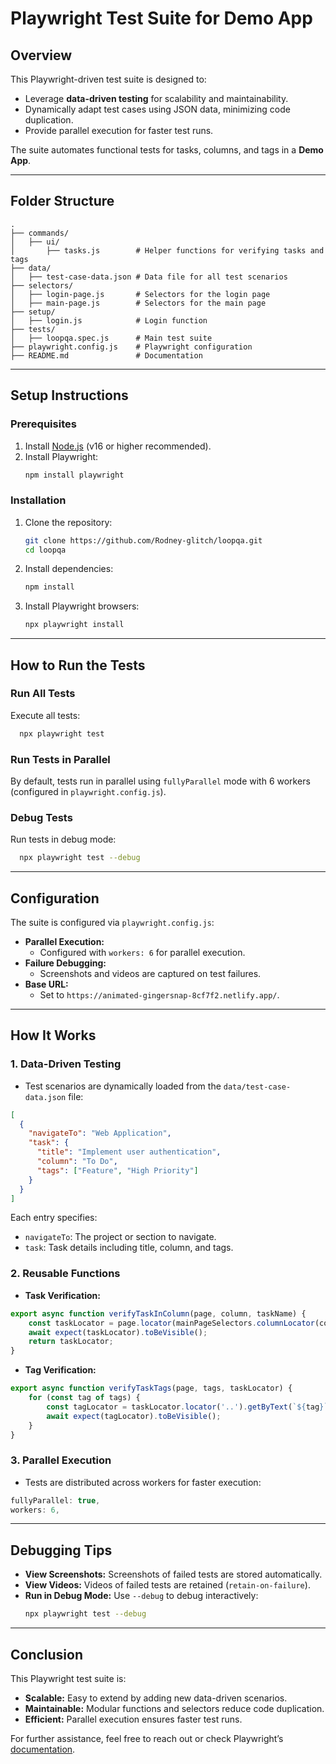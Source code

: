 
# Playwright Test Suite for Demo App

## **Overview**
This Playwright-driven test suite is designed to:
- Leverage **data-driven testing** for scalability and maintainability.
- Dynamically adapt test cases using JSON data, minimizing code duplication.
- Provide parallel execution for faster test runs.

The suite automates functional tests for tasks, columns, and tags in a **Demo App**.

---

## **Folder Structure**

```
.
├── commands/
│   ├── ui/
│       ├── tasks.js        # Helper functions for verifying tasks and tags
├── data/
│   ├── test-case-data.json # Data file for all test scenarios
├── selectors/
│   ├── login-page.js       # Selectors for the login page
│   ├── main-page.js        # Selectors for the main page
├── setup/
│   ├── login.js            # Login function
├── tests/
│   ├── loopqa.spec.js      # Main test suite
├── playwright.config.js    # Playwright configuration
├── README.md               # Documentation
```

---

## **Setup Instructions**

### Prerequisites
1. Install [Node.js](https://nodejs.org/) (v16 or higher recommended).
2. Install Playwright:
   ```bash
   npm install playwright
   ```

### Installation
1. Clone the repository:
   ```bash
   git clone https://github.com/Rodney-glitch/loopqa.git
   cd loopqa
   ```

2. Install dependencies:
   ```bash
   npm install
   ```

3. Install Playwright browsers:
   ```bash
   npx playwright install
   ```

---

## **How to Run the Tests**

### Run All Tests
Execute all tests:
```bash
  npx playwright test
```

### Run Tests in Parallel
By default, tests run in parallel using `fullyParallel` mode with 6 workers (configured in `playwright.config.js`).

### Debug Tests
Run tests in debug mode:
```bash
  npx playwright test --debug
```

---

## **Configuration**

The suite is configured via `playwright.config.js`:

- **Parallel Execution:**
    - Configured with `workers: 6` for parallel execution.
- **Failure Debugging:**
    - Screenshots and videos are captured on test failures.
- **Base URL:**
    - Set to `https://animated-gingersnap-8cf7f2.netlify.app/`.

---

## **How It Works**

### 1. **Data-Driven Testing**
- Test scenarios are dynamically loaded from the `data/test-case-data.json` file:
```json
[
  {
    "navigateTo": "Web Application",
    "task": {
      "title": "Implement user authentication",
      "column": "To Do",
      "tags": ["Feature", "High Priority"]
    }
  }
]
```

Each entry specifies:
- `navigateTo`: The project or section to navigate.
- `task`: Task details including title, column, and tags.

### 2. **Reusable Functions**
- **Task Verification:**
```javascript
export async function verifyTaskInColumn(page, column, taskName) {
    const taskLocator = page.locator(mainPageSelectors.columnLocator(column)).getByText(taskName);
    await expect(taskLocator).toBeVisible();
    return taskLocator;
}
```
- **Tag Verification:**
```javascript
export async function verifyTaskTags(page, tags, taskLocator) {
    for (const tag of tags) {
        const tagLocator = taskLocator.locator('..').getByText(`${tag}`, {exact: true});
        await expect(tagLocator).toBeVisible();
    }
}
```

### 3. **Parallel Execution**
- Tests are distributed across workers for faster execution:
```javascript
fullyParallel: true,
workers: 6,
```

---


## **Debugging Tips**

- **View Screenshots:** Screenshots of failed tests are stored automatically.
- **View Videos:** Videos of failed tests are retained (`retain-on-failure`).
- **Run in Debug Mode:** Use `--debug` to debug interactively:
  ```bash
  npx playwright test --debug
  ```

---

## **Conclusion**

This Playwright test suite is:
- **Scalable:** Easy to extend by adding new data-driven scenarios.
- **Maintainable:** Modular functions and selectors reduce code duplication.
- **Efficient:** Parallel execution ensures faster test runs.

For further assistance, feel free to reach out or check Playwright’s [documentation](https://playwright.dev/).
